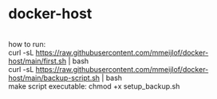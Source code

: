 # docker-host

<Br>how to run:
<br>curl -sL https://raw.githubusercontent.com/mmeijlof/docker-host/main/first.sh | bash
<br>curl -sL https://raw.githubusercontent.com/mmeijlof/docker-host/main/backup-script.sh | bash
<br>make script executable: chmod +x setup_backup.sh
